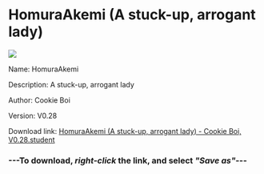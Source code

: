# HomuraAkemi (A stuck-up, arrogant lady)

<img src = "https://raw.githubusercontent.com/Arbiter1223/Koukou-Gurashi-Custom-Students/master/Students/Files/HomuraAkemi%20(A%20stuck-up%2C%20arrogant%20lady).png">

Name: HomuraAkemi

Description: A stuck-up, arrogant lady

Author: Cookie Boi

Version: V0.28

Download link: <a href="https://raw.githubusercontent.com/Arbiter1223/Koukou-Gurashi-Custom-Students/master/Students/Files/HomuraAkemi%20(A%20stuck-up%2C%20arrogant%20lady)%20-%20Cookie%20Boi%2C%20V0.28.student">HomuraAkemi (A stuck-up, arrogant lady) - Cookie Boi, V0.28.student</a>

### ---**To download, _right-click_ the link, and select _"Save as"_**---

